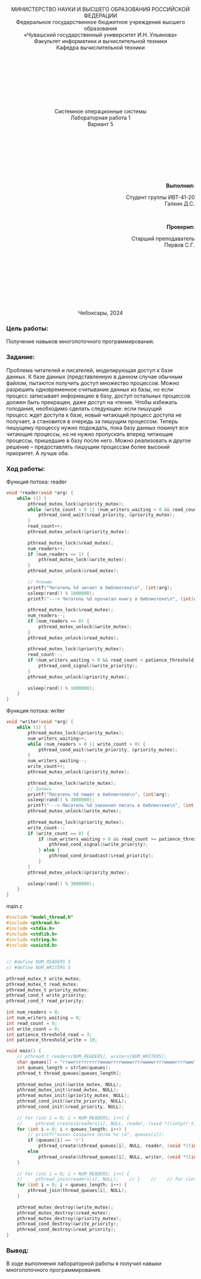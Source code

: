 <div>
<p align="center" style="font-size=14pt; font-weight: bolder;">МИНИСТЕРСТВО НАУКИ И ВЫСШЕГО ОБРАЗОВАНИЯ РОССИЙСКОЙ ФЕДЕРАЦИИ
<br>
Федеральное государственное бюджетное учреждение высшего образования
<br>
«Чувашский государственный университет И.Н. Ульянова»
<br>
Факультет информатики и вычислительной техники 
<br>
Кафедра вычислительной техники
<br> <br> <br> <br> <br> <br> <br><br> <br> <br>
Системное операционные системы
<br>
Лабораторная работа 1
<br>
Вариант 5
</p>

<br> <br> <br> <br><br> <br><br>

<span>
<p align="right" style="font-size=14pt; font-weight: bolder;">Выполнил:</p>
<p align="right" style="font-size=14pt;">Студент группы ИВТ-41-20 <br>
Галкин Д.С.
</p>
</span> <br>

<span>
<p align="right" style="font-size=14pt; font-weight: bolder;">Проверил:</p>
<p align="right" style="font-size=14pt;">Старший преподаватель<br>
Первов С.Г.</p>
</span>

<br> <br>
<br> <br>
<br> <br>
<br> <br>
<p align="center" style="font-size=10pt;">Чебоксары, 2024</p>
<div style="page-break-after:always;  visibility:hidden"></div>
</div>

### Цель работы:
Получение навыков многопоточного программирования.

### Задание:
Проблема читателей и писателей, моделирующая доступ к базе данных. К базе данных (представленную в данном случае обычным файлом, пытаются получить доступ множество процессов. Можно разрешить одновременное считывание данных из базы, но если процесс записывает информацию в базу, доступ остальных процессов должен быть прекращен, даже доступ на чтение. Чтобы избежать голодания, необходимо сделать следующее: если пишущий процесс ждет доступа к базе, новый читающий процесс доступа не получает, а становится в очередь за пишущим процессом. Теперь пишущему процессу нужно подождать, пока базу данных покинут все читающие процессы, но не нужно пропускать вперед читающие процессы, пришедшие в базу после него. Можно реализовать и другое решение – предоставлять пишущим процессам более высокий приоритет. А лучше оба.

<div style="page-break-after:always;  visibility:hidden"></div>

### Ход работы:

Функция потока: reader
```c  
void *reader(void *arg) {  
    while (1) {  
        pthread_mutex_lock(&priority_mutex);  
        while (write_count > 0 || (num_writers_waiting > 0 && read_count >= patience_threshold_read)) {  
            pthread_cond_wait(&read_priority, &priority_mutex);  
        }  
        read_count++;  
        pthread_mutex_unlock(&priority_mutex);  
  
        pthread_mutex_lock(&read_mutex);  
        num_readers++;  
        if (num_readers == 1) {  
            pthread_mutex_lock(&write_mutex);  
        }  
        pthread_mutex_unlock(&read_mutex);  
  
        // Чтение  
        printf("Читатель %d читает в библиотеке\n", (int)arg);  
        usleep(rand() % 1000000);  
        printf("---> Читатель %d прочитал книгу в библиотеке\n", (int)arg);  
  
        pthread_mutex_lock(&read_mutex);  
        num_readers--;  
        if (num_readers == 0) {  
            pthread_mutex_unlock(&write_mutex);  
        }  
        pthread_mutex_unlock(&read_mutex);  
  
        pthread_mutex_lock(&priority_mutex);  
        read_count--;  
        if (num_writers_waiting > 0 && read_count < patience_threshold_read) {  
            pthread_cond_signal(&write_priority);  
        }  
        pthread_mutex_unlock(&priority_mutex);  
  
        usleep(rand() % 1000000);  
    }  
}
```

<div style="page-break-after:always;  visibility:hidden"></div>

Функция потока: writer
``` c
void *writer(void *arg) {  
    while (1) {  
        pthread_mutex_lock(&priority_mutex);  
        num_writers_waiting++;  
        while (num_readers > 0 || write_count > 0) {  
            pthread_cond_wait(&write_priority, &priority_mutex);  
        }  
        num_writers_waiting--;  
        write_count++;  
        pthread_mutex_unlock(&priority_mutex);  
  
        pthread_mutex_lock(&write_mutex);  
        // Запись  
        printf("Писатель %d пишет в библиотеке\n", (int)arg);  
        usleep(rand() % 3000000);  
        printf("---> Писатель %d закончил писать в библиотеке\n", (int)arg);  
        pthread_mutex_unlock(&write_mutex);  
  
        pthread_mutex_lock(&priority_mutex);  
        write_count--;  
        if (write_count == 0) {  
            if (num_writers_waiting > 0 && read_count >= patience_threshold_read) {  
                pthread_cond_signal(&write_priority);  
            } else {  
                pthread_cond_broadcast(&read_priority);  
            }  
        }  
        pthread_mutex_unlock(&priority_mutex);  
  
        usleep(rand() % 3000000);  
    }  
}
```

<div style="page-break-after:always;  visibility:hidden"></div>

main.c
```c
#include "model_thread.h"  
#include <pthread.h>  
#include <stdio.h>  
#include <stdlib.h>  
#include <string.h>  
#include <unistd.h>  
  
  
// #define NUM_READERS 5  
// #define NUM_WRITERS 5  
  
pthread_mutex_t write_mutex;  
pthread_mutex_t read_mutex;  
pthread_mutex_t priority_mutex;  
pthread_cond_t write_priority;  
pthread_cond_t read_priority;  
  
int num_readers = 0;  
int num_writers_waiting = 0;  
int read_count = 0;  
int write_count = 0;  
int patience_threshold_read = 3;  
int patience_threshold_write = 10; 

void main() {  
    // pthread_t readers[NUM_READERS], writers[NUM_WRITERS];  
    char queues[] = "rrwwrrrrrrrrrrwwwwrrrrwwwwrrrrwwwwrrrrwwwwrrrrwww";  
    int queues_length = strlen(queues);  
    pthread_t thread_queues[queues_length];  
  
    pthread_mutex_init(&write_mutex, NULL);  
    pthread_mutex_init(&read_mutex, NULL);  
    pthread_mutex_init(&priority_mutex, NULL);  
    pthread_cond_init(&write_priority, NULL);  
    pthread_cond_init(&read_priority, NULL);  
  
    // for (int i = 0; i < NUM_READERS; i++) {  
    //     pthread_create(&readers[i], NULL, reader, (void *)(intptr_t)i);    // }    //    // for (int i = 0; i < NUM_WRITERS; i++) {    //     pthread_create(&writers[i], NULL, writer, (void *)(intptr_t)i);    // }  
    for (int i = 0; i < queues_length; i++) {  
        // printf("xxxx> Создался поток %c \n", queues[i]);  
        if (queues[i] == 'r')  
            pthread_create(&thread_queues[i], NULL, reader, (void *)(intptr_t)i);  
        else  
            pthread_create(&thread_queues[i], NULL, writer, (void *)(intptr_t)i);  
    }  
  
    // for (int i = 0; i < NUM_READERS; i++) {  
    //     pthread_join(readers[i], NULL);    // }    //    // for (int i = 0; i < NUM_WRITERS; i++) {    //     pthread_join(writers[i], NULL);    // }  
    for (int i = 0; i < queues_length; i++) {  
        pthread_join(thread_queues[i], NULL);  
    }  
  
    pthread_mutex_destroy(&write_mutex);  
    pthread_mutex_destroy(&read_mutex);  
    pthread_mutex_destroy(&priority_mutex);  
    pthread_cond_destroy(&write_priority);  
    pthread_cond_destroy(&read_priority);  
}
```

### Вывод: 
В ходе выполнения лабораторной работы я получил навыки многопоточного программирования.